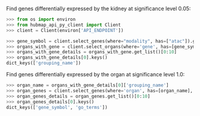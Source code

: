 Find genes differentially expressed by the kidney at significance level 0.05:

```python
>>> from os import environ
>>> from hubmap_api_py_client import Client
>>> client = Client(environ['API_ENDPOINT'])

>>> gene_symbol = client.select_genes(where="modality", has=["atac"]).get_list()[10]['gene_symbol']
>>> organs_with_gene = client.select_organs(where='gene', has=[gene_symbol], genomic_modality='atac', p_value=1.0)
>>> organs_with_gene_details = organs_with_gene.get_list()[0:10]
>>> organs_with_gene_details[0].keys()
dict_keys(['grouping_name'])

```

Find genes differentially expressed by the organ at significance level 1.0:

```python
>>> organ_name = organs_with_gene_details[0]['grouping_name']
>>> organ_genes = client.select_genes(where='organ', has=[organ_name], genomic_modality='atac', p_value=1.0)
>>> organ_genes_details = organ_genes.get_list()[0:10]
>>> organ_genes_details[0].keys()
dict_keys(['gene_symbol', 'go_terms'])

```